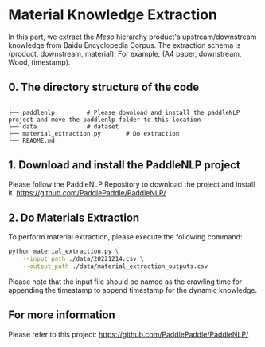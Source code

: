 
# Material Knowledge Extraction

In this part, we extract the $Meso$ hierarchy product's upstream/downstream knowledge from Baidu Encyclopedia Corpus. The extraction schema is (product, downstream, material). For example, (A4 paper, downstream, Wood, timestamp).
## 0. The directory structure of the code
```shell
.
├── paddlenlp         # Please download and install the paddleNLP project and move the paddlenlp folder to this location
├── data              # dataset
├── material_extraction.py       # Do extraction
└── README.md
```

## 1. Download and install the PaddleNLP project
Please follow the PaddleNLP Repository to download the project and install it.
https://github.com/PaddlePaddle/PaddleNLP/



## 2. Do Materials Extraction
To perform material extraction, please execute the following command:
```bash
python material_extraction.py \
    --input_path ./data/20221214.csv \
    --output_path ./data/material_extraction_outputs.csv
```
Please note that the input file should be named as the crawling time for appending the timestamp to append timestamp for the dynamic knowledge.



## For more information
Please refer to this project: https://github.com/PaddlePaddle/PaddleNLP/
